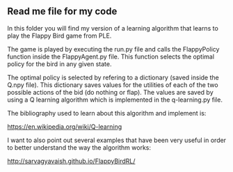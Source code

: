 ## **Read me file for my code**

In this folder you will find my version of a learning algorithm that learns to play the Flappy Bird game from PLE.

The game is played by executing the run.py file and calls the FlappyPolicy function inside the FlappyAgent.py file. This function
selects the optimal policy for the bird in any given state. 

The optimal policy is selected by refering to a dictionary (saved inside the Q.npy file). This dictionary saves values for the utilities of
each of the two possible actions of the bid (do nothing or flap). The values are saved by using a Q learning algorithm which is implemented
in the q-learning.py file. 

The bibliography used to learn about this algorithm and implement is:

https://en.wikipedia.org/wiki/Q-learning

I want to also point out several examples that have been very useful in order to better understand the way the algorithm works: 

http://sarvagyavaish.github.io/FlappyBirdRL/
